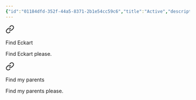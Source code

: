 ```yaml
---
{"id":"01184dfd-352f-44a5-8371-2b1e54cc59c6","title":"Active","description":"Active quests.","publish":true,"date_created":"Tuesday, April 2nd 2024, 7:48:15 pm","date_modified":"Sunday, April 14th 2024, 10:40:34 pm","cssclasses":["mado-heading"],"path":"Tabletop/Campaigns/And A Thousand Years More/Quests/Active/index.md","permalink":"/tabletop/campaigns/and-a-thousand-years-more/quests/active/index/","PassFrontmatter":true}
---
```



<div class="dataview-embed dataview-callout-list"><span><span class="embed-splitter"><a aria-label="Open link" href="Tabletop/Campaigns/And A Thousand Years More/Quests/Active/Find Eckart#embedmarker" class="markdown-embed-link" ><svg class="svg-icon lucide-link" stroke-linejoin="round" stroke-linecap="round" stroke-width="2" stroke="currentColor" fill="none" viewBox="0 0 24 24" height="24" width="24" xmlns="http://www.w3.org/2000/svg"><path d="M10 13a5 5 0 0 0 7.54.54l3-3a5 5 0 0 0-7.07-7.07l-1.72 1.71"></path><path d="M14 11a5 5 0 0 0-7.54-.54l-3 3a5 5 0 0 0 7.07 7.07l1.71-1.71"></path></svg></a><span alt="Find Eckart > embedmarker" src="Find Eckart#^embedmarker" class="internal-embed markdown-embed inline-embed is-loaded"><div class="markdown-embed-title"></div><div class="markdown-preview-view markdown-rendered show-indentation-guide"><div data-callout-metadata="" data-callout-fold="" data-callout="attention" class="callout node-insert-event"><div class="callout-title"><div class="callout-icon"><svg width="16" height="16"></svg></div><div class="callout-title-inner">Find Eckart</div></div><div class="callout-content">
<p>Find Eckart please.</p>
</div></div></div></span></span><span class="embed-splitter"><a aria-label="Open link" href="Tabletop/Campaigns/And A Thousand Years More/Quests/Active/Find my parents#embedmarker" class="markdown-embed-link" ><svg class="svg-icon lucide-link" stroke-linejoin="round" stroke-linecap="round" stroke-width="2" stroke="currentColor" fill="none" viewBox="0 0 24 24" height="24" width="24" xmlns="http://www.w3.org/2000/svg"><path d="M10 13a5 5 0 0 0 7.54.54l3-3a5 5 0 0 0-7.07-7.07l-1.72 1.71"></path><path d="M14 11a5 5 0 0 0-7.54-.54l-3 3a5 5 0 0 0 7.07 7.07l1.71-1.71"></path></svg></a><span alt="Find my parents > embedmarker" src="Find my parents#^embedmarker" class="internal-embed markdown-embed inline-embed is-loaded"><div class="markdown-embed-title"></div><div class="markdown-preview-view markdown-rendered show-indentation-guide"><div data-callout-metadata="" data-callout-fold="" data-callout="attention" class="callout node-insert-event"><div class="callout-title"><div class="callout-icon"><svg width="16" height="16"></svg></div><div class="callout-title-inner">Find my parents</div></div><div class="callout-content">
<p>Find my parents please.</p>
</div></div></div></span></span></span></div>

<!--- [[Tabletop/Campaigns/And A Thousand Years More/Quests/Active/Find Eckart\|Find Eckart]]
- [[Tabletop/Campaigns/And A Thousand Years More/Quests/Active/Find my parents\|Find my parents]]
-->
